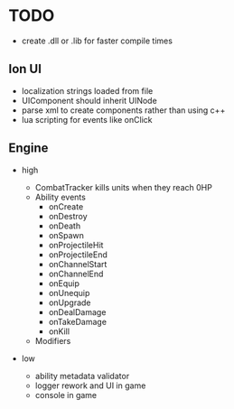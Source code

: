 # TODO
* create .dll or .lib for faster compile times

## Ion UI
* localization strings loaded from file
* UIComponent should inherit UINode
* parse xml to create components rather than using c++
* lua scripting for events like onClick


## Engine
* high
  * CombatTracker kills units when they reach 0HP
  * Ability events
    * onCreate
    * onDestroy
    * onDeath
    * onSpawn
    * onProjectileHit
    * onProjectileEnd
    * onChannelStart
    * onChannelEnd
    * onEquip
    * onUnequip
    * onUpgrade
    * onDealDamage
    * onTakeDamage
    * onKill
  * Modifiers
    

* low
  * ability metadata validator
  * logger rework and UI in game
  * console in game
